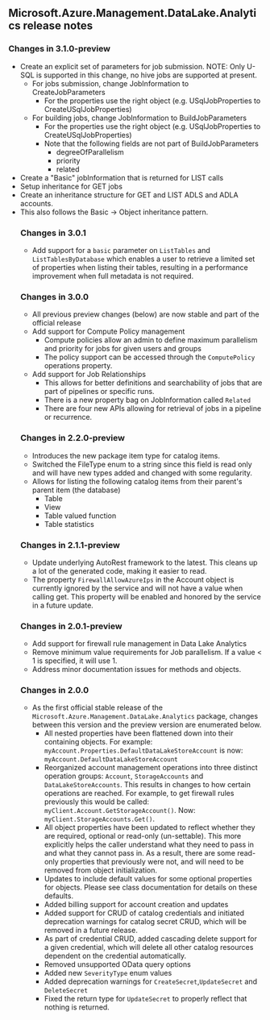 ## Microsoft.Azure.Management.DataLake.Analytics release notes
### Changes in 3.1.0-preview
- Create an explicit set of parameters for job submission. NOTE: Only
U-SQL is supported in this change, no hive jobs are supported at
present.
  - For jobs submission, change JobInformation to CreateJobParameters
    - For the properties use the right object (e.g. USqlJobProperties to CreateUSqlJobProperties)
  - For building jobs, change JobInformation to BuildJobParameters
    - For the properties use the right object (e.g. USqlJobProperties to CreateUSqlJobProperties)
	- Note that the following fields are not part of BuildJobParameters
	  - degreeOfParallelism
	  - priority
	  - related
- Create a "Basic" jobInformation that is returned for LIST calls
- Setup inheritance for GET jobs
- Create an inheritance structure for GET and LIST ADLS and ADLA
accounts.
- This also follows the Basic<Object> -> Object inheritance pattern.

### Changes in 3.0.1
- Add support for a `basic` parameter on `ListTables` and `ListTablesByDatabase` which enables a user to retrieve a limited set of properties when listing their tables, resulting in a performance improvement when full metadata is not required.

### Changes in 3.0.0
- All previous preview changes (below) are now stable and part of the official release
- Add support for Compute Policy management
    - Compute policies allow an admin to define maximum parallelism and priority for jobs for given users and groups
    - The policy support can be accessed through the `ComputePolicy` operations property.
- Add support for Job Relationships
    - This allows for better definitions and searchability of jobs that are part of pipelines or specific runs.
    - There is a new property bag on JobInformation called `Related`
    - There are four new APIs allowing for retrieval of jobs in a pipeline or recurrence.

### Changes in 2.2.0-preview
- Introduces the new package item type for catalog items.
- Switched the FileType enum to a string since this field is read only and will have new types added and changed with some regularity.
- Allows for listing the following catalog items from their parent's parent item (the database)
    - Table
    - View
    - Table valued function
    - Table statistics

### Changes in 2.1.1-preview
- Update underlying AutoRest framework to the latest. This cleans up a lot of the generated code, making it easier to read.
- The property `FirewallAllowAzureIps` in the Account object is currently ignored by the service and will not have a value when calling get. This property will be enabled and honored by the service in a future update.

### Changes in 2.0.1-preview
- Add support for firewall rule management in Data Lake Analytics
- Remove minimum value requirements for Job parallelism. If a value < 1 is specified, it will use 1.
- Address minor documentation issues for methods and objects.

### Changes in 2.0.0
- As the first official stable release of the `Microsoft.Azure.Management.DataLake.Analytics` package, changes between this version and the preview version are enumerated below. 
    - All nested properties have been flattened down into their containing objects. For example: `myAccount.Properties.DefaultDataLakeStoreAccount` is now: `myAccount.DefaultDataLakeStoreAccount`
    -  Reorganized account management operations into three distinct operation groups: `Account`, `StorageAccounts` and `DataLakeStoreAccounts`. This results in changes to how certain operations are reached. For example, to get firewall rules previously this would be called: `myClient.Account.GetStorageAccount()`. Now: `myClient.StorageAccounts.Get()`.
    - All object properties have been updated to reflect whether they are required, optional or read-only (un-settable). This more explicitly helps the caller understand what they need to pass in and what they cannot pass in. As a result, there are some read-only properties that previously were not, and will need to be removed from object initialization.
    - Updates to include default values for some optional properties for objects. Please see class documentation for details on these defaults.
    - Added billing support for account creation and updates
    - Added support for CRUD of catalog credentials and initiated deprecation warnings for catalog secret CRUD, which will be removed in a future release.
    - As part of credential CRUD, added cascading delete support for a given credential, which will delete all other catalog resources dependent on the credential automatically.
    - Removed unsupported OData query options
    - Added new `SeverityType` enum values
    - Added deprecation warnings for `CreateSecret`,`UpdateSecret` and `DeleteSecret`
    - Fixed the return type for `UpdateSecret` to properly reflect that nothing is returned.
